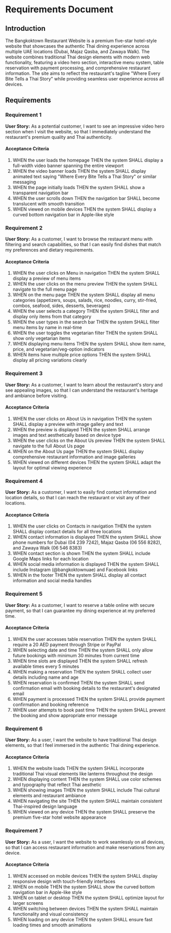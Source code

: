 # Requirements Document

## Introduction

The Bangkoktown Restaurant Website is a premium five-star hotel-style website that showcases the authentic Thai dining experience across multiple UAE locations (Dubai, Majaz Qasba, and Zawaya Walk). The website combines traditional Thai design elements with modern web functionality, featuring a video hero section, interactive menu system, table reservation with payment processing, and comprehensive restaurant information. The site aims to reflect the restaurant's tagline "Where Every Bite Tells a Thai Story" while providing seamless user experience across all devices.

## Requirements

### Requirement 1

**User Story:** As a potential customer, I want to see an impressive video hero section when I visit the website, so that I immediately understand the restaurant's premium quality and Thai authenticity.

#### Acceptance Criteria

1. WHEN the user loads the homepage THEN the system SHALL display a full-width video banner spanning the entire viewport
2. WHEN the video banner loads THEN the system SHALL display animated text saying "Where Every Bite Tells a Thai Story" or similar messaging
3. WHEN the page initially loads THEN the system SHALL show a transparent navigation bar
4. WHEN the user scrolls down THEN the navigation bar SHALL become translucent with smooth transition
5. WHEN viewed on mobile devices THEN the system SHALL display a curved bottom navigation bar in Apple-like style

### Requirement 2

**User Story:** As a customer, I want to browse the restaurant menu with filtering and search capabilities, so that I can easily find dishes that match my preferences and dietary requirements.

#### Acceptance Criteria

1. WHEN the user clicks on Menu in navigation THEN the system SHALL display a preview of menu items
2. WHEN the user clicks on the menu preview THEN the system SHALL navigate to the full menu page
3. WHEN on the menu page THEN the system SHALL display all menu categories (appetizers, soups, salads, rice, noodles, curry, stir-fried, combos, seafood, sides, desserts, beverages)
4. WHEN the user selects a category THEN the system SHALL filter and display only items from that category
5. WHEN the user types in the search bar THEN the system SHALL filter menu items by name in real-time
6. WHEN the user toggles the vegetarian filter THEN the system SHALL show only vegetarian items
7. WHEN displaying menu items THEN the system SHALL show item name, price, and vegetarian/veg-option indicators
8. WHEN items have multiple price options THEN the system SHALL display all pricing variations clearly

### Requirement 3

**User Story:** As a customer, I want to learn about the restaurant's story and see appealing images, so that I can understand the restaurant's heritage and ambiance before visiting.

#### Acceptance Criteria

1. WHEN the user clicks on About Us in navigation THEN the system SHALL display a preview with image gallery and text
2. WHEN the preview is displayed THEN the system SHALL arrange images and text aesthetically based on device type
3. WHEN the user clicks on the About Us preview THEN the system SHALL navigate to the full About Us page
4. WHEN on the About Us page THEN the system SHALL display comprehensive restaurant information and image galleries
5. WHEN viewed on different devices THEN the system SHALL adapt the layout for optimal viewing experience

### Requirement 4

**User Story:** As a customer, I want to easily find contact information and location details, so that I can reach the restaurant or visit any of their locations.

#### Acceptance Criteria

1. WHEN the user clicks on Contacts in navigation THEN the system SHALL display contact details for all three locations
2. WHEN contact information is displayed THEN the system SHALL show phone numbers for Dubai (04 239 7242), Majaz Qasba (06 556 8282), and Zawaya Walk (06 546 8383)
3. WHEN contact section is shown THEN the system SHALL include Google Maps links for each location
4. WHEN social media information is displayed THEN the system SHALL include Instagram (@bangkoktownuae) and Facebook links
5. WHEN in the footer THEN the system SHALL display all contact information and social media handles

### Requirement 5

**User Story:** As a customer, I want to reserve a table online with secure payment, so that I can guarantee my dining experience at my preferred time.

#### Acceptance Criteria

1. WHEN the user accesses table reservation THEN the system SHALL require a 20 AED payment through Stripe or PayPal
2. WHEN selecting date and time THEN the system SHALL only allow future bookings with minimum 30 minutes from current time
3. WHEN time slots are displayed THEN the system SHALL refresh available times every 5 minutes
4. WHEN making a reservation THEN the system SHALL collect user details including name and age
5. WHEN reservation is confirmed THEN the system SHALL send confirmation email with booking details to the restaurant's designated email
6. WHEN payment is processed THEN the system SHALL provide payment confirmation and booking reference
7. WHEN user attempts to book past time THEN the system SHALL prevent the booking and show appropriate error message

### Requirement 6

**User Story:** As a user, I want the website to have traditional Thai design elements, so that I feel immersed in the authentic Thai dining experience.

#### Acceptance Criteria

1. WHEN the website loads THEN the system SHALL incorporate traditional Thai visual elements like lanterns throughout the design
2. WHEN displaying content THEN the system SHALL use color schemes and typography that reflect Thai aesthetic
3. WHEN showing images THEN the system SHALL include Thai cultural elements and restaurant ambiance
4. WHEN navigating the site THEN the system SHALL maintain consistent Thai-inspired design language
5. WHEN viewed on any device THEN the system SHALL preserve the premium five-star hotel website appearance

### Requirement 7

**User Story:** As a user, I want the website to work seamlessly on all devices, so that I can access restaurant information and make reservations from any device.

#### Acceptance Criteria

1. WHEN accessed on mobile devices THEN the system SHALL display responsive design with touch-friendly interfaces
2. WHEN on mobile THEN the system SHALL show the curved bottom navigation bar in Apple-like style
3. WHEN on tablet or desktop THEN the system SHALL optimize layout for larger screens
4. WHEN switching between devices THEN the system SHALL maintain functionality and visual consistency
5. WHEN loading on any device THEN the system SHALL ensure fast loading times and smooth animations